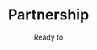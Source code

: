 ---
title: Partnership
subtitle: Ready to
description: We do a R&D program to unify and manage a lot of different Data. Our goal is to automate as much as we can the structuration of data. We look for partners to test our technologies and skills.
category: presentation
subcategory: gc
layout: presentation
pic: /img/show/hackathon-organisateur-lyon.jpg
text-left: yes
sort: 4
---